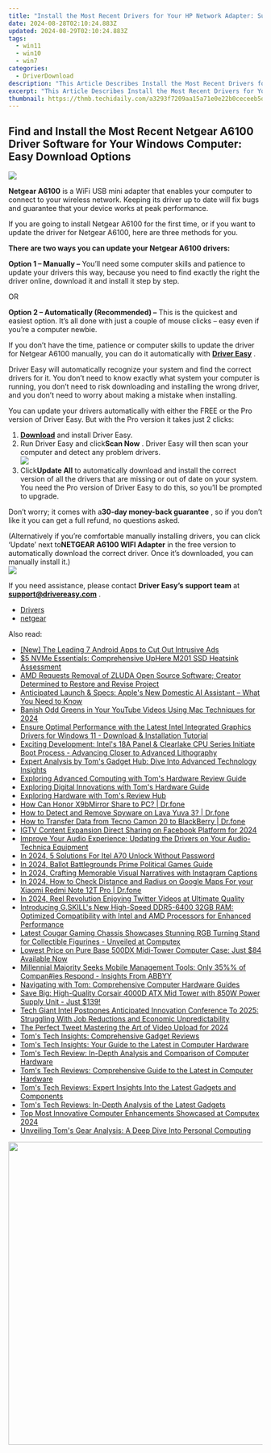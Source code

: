```yaml
---
title: "Install the Most Recent Drivers for Your HP Network Adapter: Supports Win11/Win7/Win8"
date: 2024-08-28T02:10:24.883Z
updated: 2024-08-29T02:10:24.883Z
tags:
  - win11
  - win10
  - win7
categories:
  - DriverDownload
description: "This Article Describes Install the Most Recent Drivers for Your HP Network Adapter: Supports Win11/Win7/Win8"
excerpt: "This Article Describes Install the Most Recent Drivers for Your HP Network Adapter: Supports Win11/Win7/Win8"
thumbnail: https://thmb.techidaily.com/a3293f7209aa15a71e0e22b0ceceeb5d43595d799fa4a5a92be66390c4a5c2d5.jpg
---
```


## Find and Install the Most Recent Netgear A6100 Driver Software for Your Windows Computer: Easy Download Options

![](https://images.drivereasy.com/wp-content/uploads/2019/09/NETGEAR-A6100.png)

**Netgear A6100** is a WiFi USB mini adapter that enables your computer to connect to your wireless network. Keeping its driver up to date will fix bugs and guarantee that your device works at peak performance.

 If you are going to install Netgear A6100 for the first time, or if you want to update the driver for Netgear A6100, here are three methods for you.

**There are two ways you can update your Netgear A6100 drivers:**

**Option 1 – Manually –** You’ll need some computer skills and patience to update your drivers this way, because you need to find exactly the right the driver online, download it and install it step by step.

OR

**Option 2 – Automatically (Recommended) –** This is the quickest and easiest option. It’s all done with just a couple of mouse clicks – easy even if you’re a computer newbie.

 If you don’t have the time, patience or computer skills to update the driver for Netgear A6100 manually, you can do it automatically with **[Driver Easy](https://tools.techidaily.com/drivereasy/download/)**  .

 Driver Easy will automatically recognize your system and find the correct drivers for it. You don’t need to know exactly what system your computer is running, you don’t need to risk downloading and installing the wrong driver, and you don’t need to worry about making a mistake when installing.

 You can update your drivers automatically with either the FREE or the Pro version of Driver Easy. But with the Pro version it takes just 2 clicks:

1. **[Download](https://tools.techidaily.com/drivereasy/download/)**  and install Driver Easy.
2. Run Driver Easy and click**Scan Now** . Driver Easy will then scan your computer and detect any problem drivers.  
![](https://images.drivereasy.com/wp-content/uploads/2018/07/9-3.png)
3. Click**Update All** to automatically download and install the correct version of all the drivers that are missing or out of date on your system. You need the Pro version of Driver Easy to do this, so you’ll be prompted to upgrade.  

 Don’t worry; it comes with a**30-day money-back guarantee** , so if you don’t like it you can get a full refund, no questions asked.  

 (Alternatively if you’re comfortable manually installing drivers, you can click ‘Update’ next to**NETGEAR A6100 WIFI Adapter** in the free version to automatically download the correct driver. Once it’s downloaded, you can manually install it.)  
![](https://images.drivereasy.com/wp-content/uploads/2018/07/10-1.png)

 If you need assistance, please contact **Driver Easy’s support team** at [**support@drivereasy.com**](https://tools.techidaily.com/drivereasy/download/) .

* [Drivers](https://tools.techidaily.com/drivereasy/download/)
* [netgear](https://tools.techidaily.com/drivereasy/download/)

<ins class="adsbygoogle"
     style="display:block"
     data-ad-format="autorelaxed"
     data-ad-client="ca-pub-7571918770474297"
     data-ad-slot="1223367746"></ins>



<ins class="adsbygoogle"
     style="display:block"
     data-ad-client="ca-pub-7571918770474297"
     data-ad-slot="8358498916"
     data-ad-format="auto"
     data-full-width-responsive="true"></ins>

<span class="atpl-alsoreadstyle">Also read:</span>
<div><ul>
<li><a href="https://facebook-record-videos.techidaily.com/new-the-leading-7-android-apps-to-cut-out-intrusive-ads/"><u>[New] The Leading 7 Android Apps to Cut Out Intrusive Ads</u></a></li>
<li><a href="https://hardware-updates.techidaily.com/5-nvme-essentials-comprehensive-uphere-m201-ssd-heatsink-assessment/"><u>$5 NVMe Essentials: Comprehensive UpHere M201 SSD Heatsink Assessment</u></a></li>
<li><a href="https://hardware-updates.techidaily.com/amd-requests-removal-of-zluda-open-source-software-creator-determined-to-restore-and-revise-project/"><u>AMD Requests Removal of ZLUDA Open Source Software; Creator Determined to Restore and Revise Project</u></a></li>
<li><a href="https://technical-tips.techidaily.com/anticipated-launch-and-specs-apples-new-domestic-ai-assistant-what-you-need-to-know/"><u>Anticipated Launch & Specs: Apple's New Domestic AI Assistant – What You Need to Know</u></a></li>
<li><a href="https://youtube-clips.techidaily.com/banish-odd-greens-in-your-youtube-videos-using-mac-techniques-for-2024/"><u>Banish Odd Greens in Your YouTube Videos Using Mac Techniques for 2024</u></a></li>
<li><a href="https://win-dash.techidaily.com/ensure-optimal-performance-with-the-latest-intel-integrated-graphics-drivers-for-windows-11-download-and-installation-tutorial/"><u>Ensure Optimal Performance with the Latest Intel Integrated Graphics Drivers for Windows 11 - Download & Installation Tutorial</u></a></li>
<li><a href="https://hardware-updates.techidaily.com/exciting-development-intels-18a-panel-and-clearlake-cpu-series-initiate-boot-process-advancing-closer-to-advanced-lithography/"><u>Exciting Development: Intel's 18A Panel & Clearlake CPU Series Initiate Boot Process - Advancing Closer to Advanced Lithography</u></a></li>
<li><a href="https://hardware-updates.techidaily.com/expert-analysis-by-toms-gadget-hub-dive-into-advanced-technology-insights/"><u>Expert Analysis by Tom's Gadget Hub: Dive Into Advanced Technology Insights</u></a></li>
<li><a href="https://hardware-updates.techidaily.com/exploring-advanced-computing-with-toms-hardware-review-guide/"><u>Exploring Advanced Computing with Tom's Hardware Review Guide</u></a></li>
<li><a href="https://hardware-updates.techidaily.com/exploring-digital-innovations-with-toms-hardware-guide/"><u>Exploring Digital Innovations with Tom's Hardware Guide</u></a></li>
<li><a href="https://hardware-updates.techidaily.com/exploring-hardware-with-toms-review-hub/"><u>Exploring Hardware with Tom's Review Hub</u></a></li>
<li><a href="https://screen-mirror.techidaily.com/how-can-honor-x9bmirror-share-to-pc-drfone-by-drfone-android/"><u>How Can Honor X9bMirror Share to PC? | Dr.fone</u></a></li>
<li><a href="https://android-location-track.techidaily.com/how-to-detect-and-remove-spyware-on-lava-yuva-3-drfone-by-drfone-virtual-android/"><u>How to Detect and Remove Spyware on Lava Yuva 3? | Dr.fone</u></a></li>
<li><a href="https://android-transfer.techidaily.com/how-to-transfer-data-from-tecno-camon-20-to-blackberry-drfone-by-drfone-transfer-from-android-transfer-from-android/"><u>How to Transfer Data from Tecno Camon 20 to BlackBerry | Dr.fone</u></a></li>
<li><a href="https://instagram-clips.techidaily.com/igtv-content-expansion-direct-sharing-on-facebook-platform-for-2024/"><u>IGTV Content Expansion  Direct Sharing on Facebook Platform for 2024</u></a></li>
<li><a href="https://hardware-help.techidaily.com/improve-your-audio-experience-updating-the-drivers-on-your-audio-technica-equipment/"><u>Improve Your Audio Experience: Updating the Drivers on Your Audio-Technica Equipment</u></a></li>
<li><a href="https://unlock-android.techidaily.com/in-2024-5-solutions-for-itel-a70-unlock-without-password-by-drfone-android/"><u>In 2024, 5 Solutions For Itel A70 Unlock Without Password</u></a></li>
<li><a href="https://on-screen-recording.techidaily.com/in-2024-ballot-battlegrounds-prime-political-games-guide/"><u>In 2024, Ballot Battlegrounds  Prime Political Games Guide</u></a></li>
<li><a href="https://instagram-video-recordings.techidaily.com/in-2024-crafting-memorable-visual-narratives-with-instagram-captions/"><u>In 2024, Crafting Memorable Visual Narratives with Instagram Captions</u></a></li>
<li><a href="https://android-location-track.techidaily.com/in-2024-how-to-check-distance-and-radius-on-google-maps-for-your-xiaomi-redmi-note-12t-pro-drfone-by-drfone-virtual-android/"><u>In 2024, How to Check Distance and Radius on Google Maps For your Xiaomi Redmi Note 12T Pro | Dr.fone</u></a></li>
<li><a href="https://twitter-videos.techidaily.com/in-2024-reel-revolution-enjoying-twitter-videos-at-ultimate-quality/"><u>In 2024, Reel Revolution  Enjoying Twitter Videos at Ultimate Quality</u></a></li>
<li><a href="https://hardware-updates.techidaily.com/introducing-gskills-new-high-speed-ddr5-6400-32gb-ram-optimized-compatibility-with-intel-and-amd-processors-for-enhanced-performance/"><u>Introducing G.SKILL's New High-Speed DDR5-6400 32GB RAM: Optimized Compatibility with Intel and AMD Processors for Enhanced Performance</u></a></li>
<li><a href="https://hardware-updates.techidaily.com/latest-cougar-gaming-chassis-showcases-stunning-rgb-turning-stand-for-collectible-figurines-unveiled-at-computex/"><u>Latest Cougar Gaming Chassis Showcases Stunning RGB Turning Stand for Collectible Figurines - Unveiled at Computex</u></a></li>
<li><a href="https://hardware-updates.techidaily.com/lowest-price-on-pure-base-500dx-midi-tower-computer-case-just-84-available-now/"><u>Lowest Price on Pure Base 500DX Midi-Tower Computer Case: Just $84 Available Now</u></a></li>
<li><a href="https://some-guidance.techidaily.com/millennial-majority-seeks-mobile-management-tools-only-35-of-companies-respond-insights-from-abbyy/"><u>Millennial Majority Seeks Mobile Management Tools: Only 35%% of Compan#ies Respond - Insights From ABBYY</u></a></li>
<li><a href="https://hardware-updates.techidaily.com/navigating-with-tom-comprehensive-computer-hardware-guides/"><u>Navigating with Tom: Comprehensive Computer Hardware Guides</u></a></li>
<li><a href="https://hardware-updates.techidaily.com/save-big-high-quality-corsair-4000d-atx-mid-tower-with-850w-power-supply-unit-just-139/"><u>Save Big: High-Quality Corsair 4000D ATX Mid Tower with 850W Power Supply Unit - Just $139!</u></a></li>
<li><a href="https://hardware-updates.techidaily.com/tech-giant-intel-postpones-anticipated-innovation-conference-to-2025-struggling-with-job-reductions-and-economic-unpredictability/"><u>Tech Giant Intel Postpones Anticipated Innovation Conference To 2025: Struggling With Job Reductions and Economic Unpredictability</u></a></li>
<li><a href="https://twitter-videos.techidaily.com/the-perfect-tweet-mastering-the-art-of-video-upload-for-2024/"><u>The Perfect Tweet  Mastering the Art of Video Upload for 2024</u></a></li>
<li><a href="https://hardware-updates.techidaily.com/toms-tech-insights-comprehensive-gadget-reviews-t17239718721769/"><u>Tom's Tech Insights: Comprehensive Gadget Reviews</u></a></li>
<li><a href="https://hardware-updates.techidaily.com/toms-tech-insights-your-guide-to-the-latest-in-computer-hardware/"><u>Tom's Tech Insights: Your Guide to the Latest in Computer Hardware</u></a></li>
<li><a href="https://hardware-updates.techidaily.com/toms-tech-review-in-depth-analysis-and-comparison-of-computer-hardware/"><u>Tom's Tech Review: In-Depth Analysis and Comparison of Computer Hardware</u></a></li>
<li><a href="https://hardware-updates.techidaily.com/toms-tech-reviews-comprehensive-guide-to-the-latest-in-computer-hardware/"><u>Tom's Tech Reviews: Comprehensive Guide to the Latest in Computer Hardware</u></a></li>
<li><a href="https://hardware-updates.techidaily.com/toms-tech-reviews-expert-insights-into-the-latest-gadgets-and-components/"><u>Tom's Tech Reviews: Expert Insights Into the Latest Gadgets and Components</u></a></li>
<li><a href="https://hardware-updates.techidaily.com/toms-tech-reviews-in-depth-analysis-of-the-latest-gadgets/"><u>Tom's Tech Reviews: In-Depth Analysis of the Latest Gadgets</u></a></li>
<li><a href="https://hardware-updates.techidaily.com/top-most-innovative-computer-enhancements-showcased-at-computex-2024/"><u>Top Most Innovative Computer Enhancements Showcased at Computex 2024</u></a></li>
<li><a href="https://hardware-updates.techidaily.com/unveiling-toms-gear-analysis-a-deep-dive-into-personal-computing/"><u>Unveiling Tom's Gear Analysis: A Deep Dive Into Personal Computing</u></a></li>
</ul></div>

<!-- affiliate ads begin -->
<a href="https://appsumo.8odi.net/c/5597632/2068416/7443" target="_top" id="2068416"><img src="//a.impactradius-go.com/display-ad/7443-2068416" border="0" alt="" width="1200" height="600"/></a><img height="0" width="0" src="https://appsumo.8odi.net/i/5597632/2068416/7443" style="position:absolute;visibility:hidden;" border="0" />
<!-- affiliate ads end -->